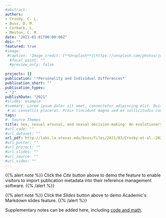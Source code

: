 ```yaml
---
#abstract: 
authors:
- Crosby, C. L.
- Buss, D. M.
- Cormack, L. 
- Meston, C. M. 
date: "2021-01-01T00:00:00Z"
doi: ""
featured: true
#image:
 #caption: 'Image credit: [**Unsplash**](https://unsplash.com/photos/jdD8gXaTZsc)'
  #focal_point: ""
  #preview_only: false
   
projects: []
publication: '*Personality and Individual Differences*'
publication_short: ""
publication_types:
- "2"
publishDate: "2021"
#slides: example
#summary: Lorem ipsum dolor sit amet, consectetur adipiscing elit. Duis posuere tellus
 # ac convallis placerat. Proin tincidunt magna sed ex sollicitudin condimentum.
tags:
#- Source Themes
title: Sex, sexual arousal, and sexual decision-making: An evolutionary perspective
#url_code: ""
#url_dataset: ""
url_pdf: http://labs.la.utexas.edu/buss/files/2021/03/Crosby-et-al.-2021.pdf
#url_poster: ""
#url_project: ""
#url_slides: ""
#url_source: ""
#url_video: ""
---
```

{{% alert note %}}
Click the *Cite* button above to demo the feature to enable visitors to import publication metadata into their reference management software.
{{% /alert %}}

{{% alert note %}}
Click the *Slides* button above to demo Academic's Markdown slides feature.
{{% /alert %}}

Supplementary notes can be added here, including [code and math](https://sourcethemes.com/academic/docs/writing-markdown-latex/).
